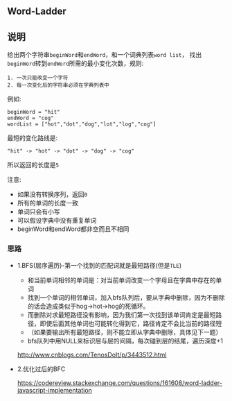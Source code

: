 ## Word-Ladder

## 说明
给出两个字符串`beginWord`和`endWord`，和一个词典列表`word list`，
找出`beginWord`转到`endWord`所需的最小变化次数，规则:

```
1. 一次只能改变一个字符
2. 每一次变化后的字符串必须在字典列表中
```
例如:

```
beginWord = "hit"
endWord = "cog"
wordList = ["hot","dot","dog","lot","log","cog"]
```

最短的变化路线是:

```
"hit" -> "hot" -> "dot" -> "dog" -> "cog"
```
所以返回的长度是`5`

注意:

* 如果没有转换序列，返回`0`
* 所有的单词的长度一致
* 单词只会有小写
* 可以假设字典中没有重复单词
* beginWord和endWord都非空而且不相同

### 思路

* 1.BFS(层序遍历)-第一个找到的匹配词就是最短路径(但是`TLE`)
	* 和当前单词相邻的单词是：对当前单词改变一个字母且在字典中存在的单词
	* 找到一个单词的相邻单词，加入bfs队列后，要从字典中删除，因为不删除的话会造成类似于hog->hot->hog的死循环。
	* 而删除对求最短路径没有影响，因为我们第一次找到该单词肯定是最短路径，即使后面其他单词也可能转化得到它，路径肯定不会比当前的路径短
	* （如果要输出所有最短路径，则不能立即从字典中删除，具体见下一题）
	* bfs队列中用NULL来标识层与层的间隔，每次碰到层的结尾，遍历深度+1

	http://www.cnblogs.com/TenosDoIt/p/3443512.html

* 2.优化过后的BFC

	https://codereview.stackexchange.com/questions/161608/word-ladder-javascript-implementation